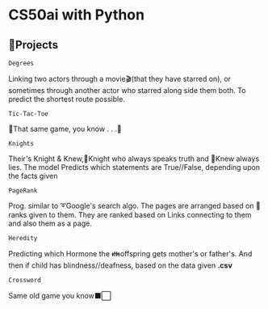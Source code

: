 # CS50ai with Python

## 📌Projects
<code>Degrees</code> <dl>Linking two actors through a movie🎬(that they have starred on), or sometimes through another actor who starred along side them both.
                         To predict the shortest route possible.</dl>
                         
<code>Tic-Tac-Toe</code> <dl>🙌That same game, you know . . .💬</dl>

<code>Knights</code> <dl>Their's Knight & Knew,📕Knight who always speaks truth and 📗Knew always lies.
                         The model Predicts which statements are True//False, depending upon the facts given</dl>
                         
<code>PageRank</code> <dl>Prog. similar to ➰Google's search algo. The pages are arranged based on 📏ranks given to them.
                          They are ranked based on Links connecting to them and also them as a page.</code>
                          
<code>Heredity</code> <dl>Predicting which Hormone the 👪offspring gets mother's or father's. And then if child has blindness//deafness, 
                          based on the data given <b>.csv</b>
  
<code>Crossword</code> <dl>Same old game you know⬛⬜</dl>
                          
